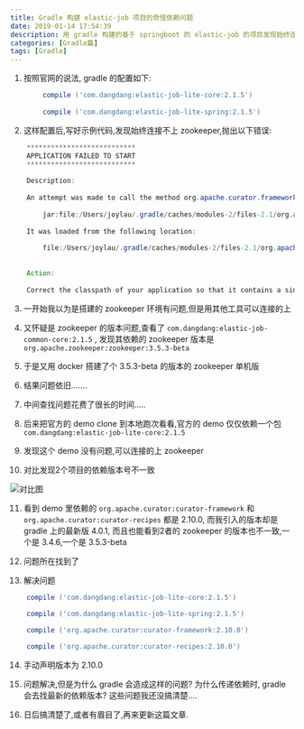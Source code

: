 ```yaml
---
title: Gradle 构建 elastic-job 项目的奇怪依赖问题
date: 2019-01-14 17:54:39
description: 用 gradle 构建的基于 springboot 的 elastic-job 的项目发现始终连接不上 zookeeper, 一顿研究后,发现事情并不简单.....
categories: [Gradle篇]
tags: [Gradle]
---
```


<!-- more -->

1. 按照官网的说法, gradle 的配置如下:

``` groovy
        compile ('com.dangdang:elastic-job-lite-core:2.1.5')
    
        compile ('com.dangdang:elastic-job-lite-spring:2.1.5')
```


2. 这样配置后,写好示例代码,发现始终连接不上 zookeeper,抛出以下错误:

``` java
    ***************************
    APPLICATION FAILED TO START
    ***************************
    
    Description:
    
    An attempt was made to call the method org.apache.curator.framework.api.CreateBuilder.creatingParentsIfNeeded()Lorg/apache/curator/framework/api/ProtectACLCreateModePathAndBytesable; but it does not exist. Its class, org.apache.curator.framework.api.CreateBuilder, is available from the following locations:
    
        jar:file:/Users/joylau/.gradle/caches/modules-2/files-2.1/org.apache.curator/curator-framework/4.0.1/3da85d2bda41cb43dc18c089820b67d12ba38826/curator-framework-4.0.1.jar!/org/apache/curator/framework/api/CreateBuilder.class
    
    It was loaded from the following location:
    
        file:/Users/joylau/.gradle/caches/modules-2/files-2.1/org.apache.curator/curator-framework/4.0.1/3da85d2bda41cb43dc18c089820b67d12ba38826/curator-framework-4.0.1.jar
    
    
    Action:
    
    Correct the classpath of your application so that it contains a single, compatible version of org.apache.curator.framework.api.CreateBuilder
```


3. 一开始我以为是搭建的 zookeeper 环境有问题,但是用其他工具可以连接的上

4. 又怀疑是 zookeeper 的版本问题,查看了 `com.dangdang:elastic-job-common-core:2.1.5` , 发现其依赖的 zookeeper 版本是 `org.apache.zookeeper:zookeeper:3.5.3-beta`

5. 于是又用 docker 搭建了个 3.5.3-beta 的版本的 zookeeper 单机版

6. 结果问题依旧.......

7. 中间查找问题花费了很长的时间.....

8. 后来把官方的 demo clone 到本地跑次看看,官方的 demo 仅仅依赖一个包 `com.dangdang:elastic-job-lite-core:2.1.5`

9. 发现这个 demo 没有问题,可以连接的上 zookeeper

10. 对比发现2个项目的依赖版本号不一致

![对比图](//s3.joylau.cn:9000/blog/elastic-job-gradle-dependencies.png)

11. 看到 demo 里依赖的 `org.apache.curator:curator-framework` 和 `org.apache.curator:curator-recipes` 都是 2.10.0, 而我引入的版本却是gradle 上的最新版 4.0.1, 而且也能看到2者的 zookeeper 的版本也不一致,一个是 3.4.6,一个是 3.5.3-beta

12. 问题所在找到了

13. 解决问题

``` groovy
    compile ('com.dangdang:elastic-job-lite-core:2.1.5')
    
    compile ('com.dangdang:elastic-job-lite-spring:2.1.5')

    compile ('org.apache.curator:curator-framework:2.10.0')

    compile ('org.apache.curator:curator-recipes:2.10.0')
```

14. 手动声明版本为 2.10.0

15. 问题解决,但是为什么 gradle 会造成这样的问题? 为什么传递依赖时, gradle 会去找最新的依赖版本? 这些问题我还没搞清楚....

16. 日后搞清楚了,或者有眉目了,再来更新这篇文章.